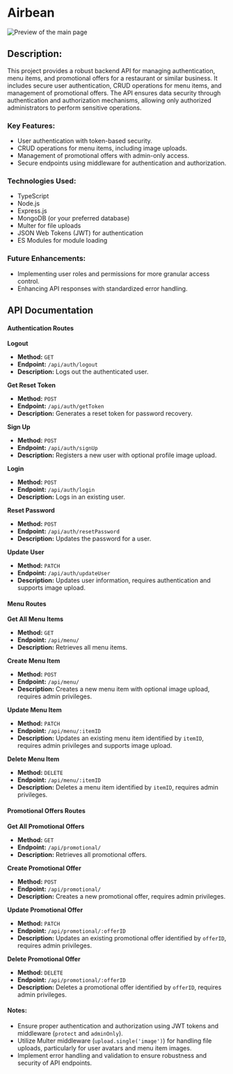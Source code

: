 # Airbean

![Preview of the main page](img/Ariben-Admin-preview.png)

## Description:

This project provides a robust backend API for managing authentication, menu items, and promotional offers for a restaurant or similar business. It includes secure user authentication, CRUD operations for menu items, and management of promotional offers. The API ensures data security through authentication and authorization mechanisms, allowing only authorized administrators to perform sensitive operations.

### Key Features:

- User authentication with token-based security.
- CRUD operations for menu items, including image uploads.
- Management of promotional offers with admin-only access.
- Secure endpoints using middleware for authentication and authorization.

### Technologies Used:

- TypeScript
- Node.js
- Express.js
- MongoDB (or your preferred database)
- Multer for file uploads
- JSON Web Tokens (JWT) for authentication
- ES Modules for module loading

### Future Enhancements:

- Implementing user roles and permissions for more granular access control.
- Enhancing API responses with standardized error handling.

## API Documentation

#### Authentication Routes

**Logout**

- **Method:** `GET`
- **Endpoint:** `/api/auth/logout`
- **Description:** Logs out the authenticated user.

**Get Reset Token**

- **Method:** `POST`
- **Endpoint:** `/api/auth/getToken`
- **Description:** Generates a reset token for password recovery.

**Sign Up**

- **Method:** `POST`
- **Endpoint:** `/api/auth/signUp`
- **Description:** Registers a new user with optional profile image upload.

**Login**

- **Method:** `POST`
- **Endpoint:** `/api/auth/login`
- **Description:** Logs in an existing user.

**Reset Password**

- **Method:** `POST`
- **Endpoint:** `/api/auth/resetPassword`
- **Description:** Updates the password for a user.

**Update User**

- **Method:** `PATCH`
- **Endpoint:** `/api/auth/updateUser`
- **Description:** Updates user information, requires authentication and supports image upload.

#### Menu Routes

**Get All Menu Items**

- **Method:** `GET`
- **Endpoint:** `/api/menu/`
- **Description:** Retrieves all menu items.

**Create Menu Item**

- **Method:** `POST`
- **Endpoint:** `/api/menu/`
- **Description:** Creates a new menu item with optional image upload, requires admin privileges.

**Update Menu Item**

- **Method:** `PATCH`
- **Endpoint:** `/api/menu/:itemID`
- **Description:** Updates an existing menu item identified by `itemID`, requires admin privileges and supports image upload.

**Delete Menu Item**

- **Method:** `DELETE`
- **Endpoint:** `/api/menu/:itemID`
- **Description:** Deletes a menu item identified by `itemID`, requires admin privileges.

#### Promotional Offers Routes

**Get All Promotional Offers**

- **Method:** `GET`
- **Endpoint:** `/api/promotional/`
- **Description:** Retrieves all promotional offers.

**Create Promotional Offer**

- **Method:** `POST`
- **Endpoint:** `/api/promotional/`
- **Description:** Creates a new promotional offer, requires admin privileges.

**Update Promotional Offer**

- **Method:** `PATCH`
- **Endpoint:** `/api/promotional/:offerID`
- **Description:** Updates an existing promotional offer identified by `offerID`, requires admin privileges.

**Delete Promotional Offer**

- **Method:** `DELETE`
- **Endpoint:** `/api/promotional/:offerID`
- **Description:** Deletes a promotional offer identified by `offerID`, requires admin privileges.

#### Notes:

- Ensure proper authentication and authorization using JWT tokens and middleware (`protect` and `adminOnly`).
- Utilize Multer middleware (`upload.single('image')`) for handling file uploads, particularly for user avatars and menu item images.
- Implement error handling and validation to ensure robustness and security of API endpoints.
